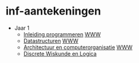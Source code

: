 # inf-aantekeningen

- Jaar 1
  - [Inleiding programmeren](/jaar_1/Inleiding_programmeren/) [WWW](https://santosvdw.github.io/inf-aantekeningen/jaar_1/inleiding_programmeren)
  - [Datastructuren](/jaar_1/datastructuren/) [WWW](https://santosvdw.github.io/inf-aantekeningen/jaar_1/datastructuren)
  - [Architectuur en computerorganisatie](/jaar_1/arco/) [WWW](https://santosvdw.github.io/inf-aantekeningen/jaar_1/arco)
  - [Discrete Wiskunde en Logica](/jaar_1/diswis)
